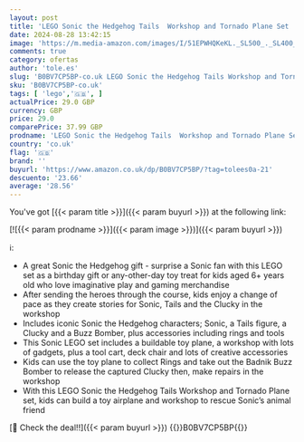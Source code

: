 ```yaml
---
layout: post
title: 'LEGO Sonic the Hedgehog Tails  Workshop and Tornado Plane Set  Buildable Toy Game with Aeroplane Toy and 4 Character Figures including Tails  Toys for Kids 6 Plus Years Old 76991'
date: 2024-08-28 13:42:15
image: 'https://m.media-amazon.com/images/I/51EPWHQKeKL._SL500_._SL400_.jpg'
comments: true
category: ofertas
author: 'tole.es'
slug: 'B0BV7CP5BP-co.uk LEGO Sonic the Hedgehog Tails Workshop and Tornado...'
sku: 'B0BV7CP5BP-co.uk'
tags: [ 'lego','🇬🇧', ]
actualPrice: 29.0 GBP
currency: GBP
price: 29.0
comparePrice: 37.99 GBP
prodname: 'LEGO Sonic the Hedgehog Tails  Workshop and Tornado Plane Set  Buildable Toy Game with Aeroplane Toy and 4 Character Figures including Tails  Toys for Kids 6 Plus Years Old 76991'
country: 'co.uk'
flag: '🇬🇧'
brand: ''
buyurl: 'https://www.amazon.co.uk/dp/B0BV7CP5BP/?tag=tolees0a-21'
descuento: '23.66'
average: '28.56'
---
```


You've got [{{< param title >}}]({{< param buyurl >}}) at the following link:

[![{{< param prodname >}}]({{< param image >}})]({{< param buyurl >}})

ℹ️:

- A great Sonic the Hedgehog gift - surprise a Sonic fan with this LEGO set as a birthday gift or any-other-day toy treat for kids aged 6+ years old who love imaginative play and gaming merchandise
- After sending the heroes through the course, kids enjoy a change of pace as they create stories for Sonic, Tails and the Clucky in the workshop
- Includes iconic Sonic the Hedgehog characters; Sonic, a Tails figure, a Clucky and a Buzz Bomber, plus accessories including rings and tools
- This Sonic LEGO set includes a buildable toy plane, a workshop with lots of gadgets, plus a tool cart, deck chair and lots of creative accessories
- Kids can use the toy plane to collect Rings and take out the Badnik Buzz Bomber to release the captured Clucky then, make repairs in the workshop
- With this LEGO Sonic the Hedgehog Tails Workshop and Tornado Plane set, kids can build a toy airplane and workshop to rescue Sonic’s animal friend

[🛒 Check the deal!!]({{< param buyurl >}})
{{<world>}}B0BV7CP5BP{{</world>}}
